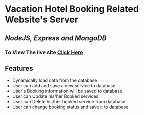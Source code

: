 # Vacation Hotel Booking Related Website's Server
## _NodeJS, Express and MongoDB_

### To View The live site [Click Here](https://vacation-room-booking.web.app/)


## Features

- Dynamically load data from the database
- User can add and save a new service to database
- User's Booking information will be saved to database
- User can Update his/her Booked services
- User can Delete his/her booked service from database
- User can change booking status and save it to database

